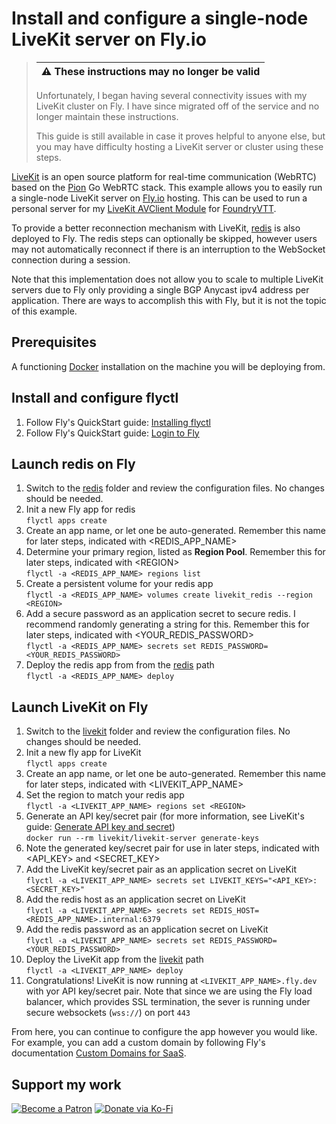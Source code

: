 # Install and configure a single-node LiveKit server on Fly.io

> | :warning: These instructions may no longer be valid |
> | ----------------------------------------------------|
>
> Unfortunately, I began having several connectivity issues with my LiveKit cluster on Fly. I have since migrated off of the service and no longer maintain these instructions.
>
> This guide is still available in case it proves helpful to anyone else, but you may have difficulty hosting a LiveKit server or cluster using these steps.
>

[LiveKit](https://livekit.io/) is an open source platform for real-time communication (WebRTC) based on the [Pion](https://pion.ly/) Go WebRTC stack. This example allows you to easily run a single-node LiveKit server on [Fly.io](https://fly.io/) hosting. This can be used to run a personal server for my [LiveKit AVClient Module](https://github.com/bekriebel/fvtt-module-avclient-livekit) for [FoundryVTT](https://foundryvtt.com/).

To provide a better reconnection mechanism with LiveKit, [redis](https://redis.io/) is also deployed to Fly. The redis steps can optionally be skipped, however users may not automatically reconnect if there is an interruption to the WebSocket connection during a session.

Note that this implementation does not allow you to scale to multiple LiveKit servers due to Fly only providing a single BGP Anycast ipv4 address per application. There are ways to accomplish this with Fly, but it is not the topic of this example.

## Prerequisites

A functioning [Docker](https://www.docker.com/) installation on the machine you will be deploying from.

## Install and configure flyctl

1. Follow Fly's QuickStart guide: [Installing flyctl](https://fly.io/docs/getting-started/installing-flyctl/)
1. Follow Fly's QuickStart guide: [Login to Fly](https://fly.io/docs/getting-started/login-to-fly/)

## Launch redis on Fly

1. Switch to the [redis](redis/) folder and review the configuration files. No changes should be needed.
1. Init a new Fly app for redis  
   `flyctl apps create`
1. Create an app name, or let one be auto-generated. Remember this name for later steps, indicated with \<REDIS_APP_NAME\>
1. Determine your primary region, listed as **Region Pool**. Remember this for later steps, indicated with \<REGION\>  
   `flyctl -a <REDIS_APP_NAME> regions list`
1. Create a persistent volume for your redis app  
   `flyctl -a <REDIS_APP_NAME> volumes create livekit_redis --region <REGION>`
1. Add a secure password as an application secret to secure redis. I recommend randomly generating a string for this. Remember this for later steps, indicated with \<YOUR_REDIS_PASSWORD\>  
   `flyctl -a <REDIS_APP_NAME> secrets set REDIS_PASSWORD=<YOUR_REDIS_PASSWORD>`
1. Deploy the redis app from from the [redis](redis/) path  
   `flyctl -a <REDIS_APP_NAME> deploy`

## Launch LiveKit on Fly

1. Switch to the [livekit](livekit/) folder and review the configuration files. No changes should be needed.
1. Init a new fly app for LiveKit  
   `flyctl apps create`
1. Create an app name, or let one be auto-generated. Remember this name for later steps, indicated with \<LIVEKIT_APP_NAME\>
1. Set the region to match your redis app  
   `flyctl -a <LIVEKIT_APP_NAME> regions set <REGION>`
1. Generate an API key/secret pair (for more information, see LiveKit's guide: [Generate API key and secret](https://docs.livekit.io/guides/getting-started#generate-api-key-and-secret))  
   `docker run --rm livekit/livekit-server generate-keys`
1. Note the generated key/secret pair for use in later steps, indicated with \<API_KEY\> and \<SECRET_KEY\>
1. Add the LiveKit key/secret pair as an application secret on LiveKit  
   `flyctl -a <LIVEKIT_APP_NAME> secrets set LIVEKIT_KEYS="<API_KEY>: <SECRET_KEY>"`
1. Add the redis host as an application secret on LiveKit  
   `flyctl -a <LIVEKIT_APP_NAME> secrets set REDIS_HOST=<REDIS_APP_NAME>.internal:6379`
1. Add the redis password as an application secret on LiveKit  
   `flyctl -a <LIVEKIT_APP_NAME> secrets set REDIS_PASSWORD=<YOUR_REDIS_PASSWORD>`
1. Deploy the LiveKit app from the [livekit](livekit/) path  
   `flyctl -a <LIVEKIT_APP_NAME> deploy`
1. Congratulations! LiveKit is now running at `<LIVEKIT_APP_NAME>.fly.dev` with yor API key/secret pair. Note that since we are using the Fly load balancer, which provides SSL termination, the sever is running under secure websockets (`wss://`) on port `443`

From here, you can continue to configure the app however you would like. For example, you can add a custom domain by following Fly's documentation [Custom Domains for SaaS](https://fly.io/docs/app-guides/custom-domains-with-fly/).

## Support my work

[![Become a Patron](https://img.shields.io/badge/support-patreon-orange.svg?logo=patreon)](https://www.patreon.com/bekit)
[![Donate via Ko-Fi](https://img.shields.io/badge/donate-ko--fi-red.svg?logo=ko-fi)](https://ko-fi.com/bekit)
